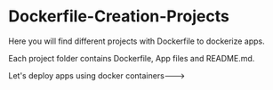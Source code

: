 # Dockerfile-Creation-Projects

Here you will find different projects with Dockerfile to dockerize apps.

Each project folder contains Dockerfile, App files and README.md.

Let's deploy apps using docker containers--->
